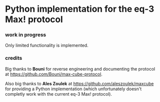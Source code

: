 # Python implementation for the eq-3 Max! protocol

### work in progress
Only limited functionality is implemented.

### credits
Big thanks to **Bouni** for reverse engineering and documenting the protocol at https://github.com/Bouni/max-cube-protocol.

Also big thanks to **Ales Zoulek** at https://github.com/aleszoulek/maxcube for providing a Python implementation (which unfortunately doesn't completly work with the current eq-3 Max! protocol).
